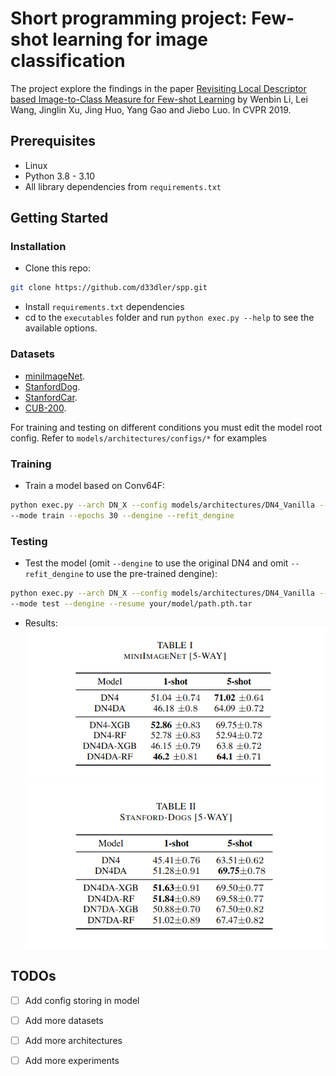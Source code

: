 # Short programming project: Few-shot learning for image classification

The project explore the findings in the paper [Revisiting Local Descriptor based Image-to-Class Measure for Few-shot Learning](http://cs.nju.edu.cn/rl/people/liwb/CVPR19.pdf) by Wenbin Li, Lei Wang, Jinglin Xu, Jing Huo, Yang Gao and Jiebo Luo. In CVPR 2019.



## Prerequisites
- Linux
- Python 3.8 - 3.10
- All library dependencies from `requirements.txt`

## Getting Started
### Installation

- Clone this repo:
```bash
git clone https://github.com/d33dler/spp.git
```

- Install `requirements.txt` dependencies
- cd to the `executables` folder and run `python exec.py --help` to see the available options.

### Datasets
- [miniImageNet](https://drive.google.com/file/d/1fUBrpv8iutYwdL4xE1rX_R9ef6tyncX9/view). 
- [StanfordDog](http://vision.stanford.edu/aditya86/ImageNetDogs/).
- [StanfordCar](https://ai.stanford.edu/~jkrause/cars/car_dataset.html).
- [CUB-200](http://www.vision.caltech.edu/visipedia/CUB-200.html). <br>

For training and testing on different conditions you must edit the model root config.
Refer to ```models/architectures/configs/*``` for examples
### Training

- Train a model based on Conv64F:
```bash
python exec.py --arch DN_X --config models/architectures/DN4_Vanilla --dataset_dir your/dataset/path --data_name aName \
--mode train --epochs 30 --dengine --refit_dengine
```

### Testing
- Test the model (omit `--dengine` to use the original DN4 and omit `--refit_dengine` to use the pre-trained dengine):

```bash
python exec.py --arch DN_X --config models/architectures/DN4_Vanilla --dataset_dir your/dataset/path --data_name aName \
--mode test --dengine --resume your/model/path.pth.tar
```
- Results:
![](doc/res_miniImageNet.png)
![](doc/res_stanfordDogs.png)

## TODOs
- [ ] Add config storing in model
- [ ] Add more datasets
- [ ] Add more architectures
- [ ] Add more experiments

